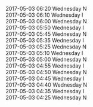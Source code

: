 2017-05-03 06:20 Wednesday  N  
2017-05-03 06:10 Wednesday  I  
2017-05-03 06:00 Wednesday  N  
2017-05-03 05:50 Wednesday  I  
2017-05-03 05:45 Wednesday  N  
2017-05-03 05:35 Wednesday  I  
2017-05-03 05:25 Wednesday  N  
2017-05-03 05:10 Wednesday  I  
2017-05-03 05:00 Wednesday  N  
2017-05-03 04:55 Wednesday  I  
2017-05-03 04:50 Wednesday  N  
2017-05-03 04:45 Wednesday  I  
2017-05-03 04:40 Wednesday  N  
2017-05-03 04:35 Wednesday  I  
2017-05-03 04:25 Wednesday  N  

